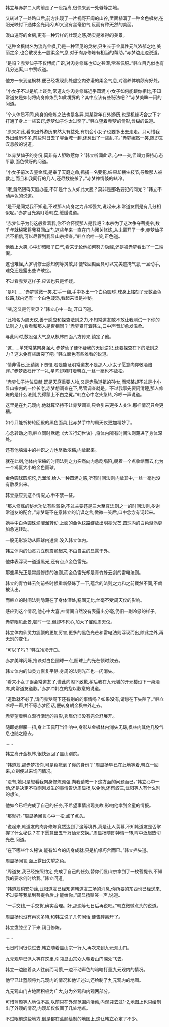 
韩立与赤梦二人向前走了一段距离,很快来到一处僻静之地。

又转过了一处路口后,前方出现了一片视野开阔的山谷,里面植满了一种金色枫树,在阳光映衬下通体金光闪闪,却又没有丝毫俗气,反而有种天然的美丽。

漫山遍野的金枫,更有一种异样的壮观之感,确实是难得的美景。

“这种金枫树名为流光金枫,乃是一种罕见的灵树,只生长于金属性元气浓郁之地,美丽之余,也会散发出一股柔金气息,对于肉身修炼有相当的帮助。”赤梦边走边说道。

“是吗？赤梦仙子不仅博闻广识,对肉身修炼也知之甚深,常某佩服。”韩立目光似也有几分迷离,口中赞叹道。

他方一来到这枫林,便已经发现此处虚空内弥漫的柔金气息,对温养体魄颇有好处。

“小女子不过是纸上谈兵,常道友你肉身修炼近乎圆满,小女子如何能跟你相比,不知常道友是如何将肉身修炼到如此境界的？其中应该有些秘法吧？”赤梦美眸一闪的问道。

“个人体质不同,肉身的修炼之法也是各异,常某常年在外游历,也是机缘巧合之下才打通了身上一些玄窍,赤梦仙子你太过奖了。”韩立望着赤梦的倩影,含糊的说道。

“原来如此,看来出外游历果然大有益处,有机会小女子也要多出去走走。只可惜我外出经历不多,前些时日去了鎏金城一趟,还惹出了一些乱子。”赤梦婉然一笑,随即又叹息般的说道。

“以赤梦仙子的身份,莫非有人胆敢惹你？”韩立听闻此话,心中一突,但竭力保持心态平静,面色微讶的问道。

“小女子前次去鎏金城,是奉了天庭之命,抓捕一名要犯,结果却横生枝节,导致那人被救走,而且和我同行的几人,还尽数被杀了。”赤梦神情倏的转冷。

“哦,竟然阻碍天庭办差,不知是什么人如此大胆？莫非是那名要犯的同党？”韩立不动声色的说道。

“是不是同党我不知道,不过那人肉身之力非常强大,说起来,和常道友倒是有几分相似呢。”赤梦目光紧盯着韩立,缓缓说道。

“赤梦仙子为何这般看着我,你不会怀疑那人是我吧？本宗为了这次争夺菩提令,数千年就秘密将我召回山门,这些年来一直在门内闭关修炼,从未离开了一步,赤梦仙子若不相信,可以尽管到我显山宗探查。”韩立哈哈一笑,正色道。

他脸上大笑,心中却暗叹了口气,看来无论他如何努力隐藏,还是被赤梦看出了一二端倪。

这也难怪,大罗境修士感知何等灵敏,即便轮回殿面具可以完美遮掩气息,一旦动手,难免还是露出些许破绽。

不过看赤梦这样子,应该也只是怀疑。

“是吗……”赤梦微微一笑,右手一翻,手中多出一个白色圆球,球身上铭刻了无数金色纹路,球内还有一个白色漩涡,看起来很是神秘。

“咦,这又是何宝贝？”韩立心中一动,开口问道。

“此物名为周天仪,善于感应和探查法则之力,不知常道友敢不敢让我测试一下你的法则之力,看看和那人是否相同？”赤梦紧盯着韩立,口中声音却愈发温柔。

与此同时,数股强大气息从枫林四面八方传来,锁定了他。

“这……单凭常某肉身强大,赤梦仙子便怀疑我的天庭逆犯,还要探查在下的法则之力？这未免有些唐突了吧。”韩立面色有些难看的说道。

“情非得已,还请阁下勿怪,若是能证明常道友不是那人,小女子愿意向你敬酒赔罪。”赤梦敛衽行了一礼,星眸却紧盯着韩立,一丝一毫也不放松。

“赤梦仙子地位显赫,既是天庭重要人物,又是赤融道祖的孙女,而常某却不过是小小显山宗内的一位长老,赤梦想调查在下,尽管调查就是。不过我事先要问清楚,那人修炼的是什么法则,免得蒙上不白之冤。”韩立心中念头急转,冷哼一声说道。

这里是在九元观内,他就算坚持不让赤梦调查,只会引来更多人关注,那样情况只会更糟。

如今只能祈祷轮回殿的黑色面具,比赤梦手中的周天仪更加精妙了。

心念转动之间,韩立同时默运《大五行幻世诀》,将体内所有时间法则藏进了身体深处。

还有他脑海中的神识之力也尽数浓缩,内敛起来。

就在此刻,他体内浓缩的时间法则之力突然向内急剧塌陷,朝着一个点收缩而去,化为一个鸡蛋大小的金色圆球。

金色圆球圆坨坨,光溜溜,给人一种圆满之感,所有时间法则内敛其中,一丝一毫也没有散发出来。

韩立感应到这个情况,心中不禁一怔。

“那人修炼的秘术功法有些驳杂,不过主要还是三大至尊法则之一的时间法则,多谢常道友的配合。”赤梦毫不在意韩立的讥讽之言,微微一笑后,口中念念有词起来。

她手中白色圆珠滴溜溜转动,上面的金色纹路绽放出明亮光芒,圆球内的白色漩涡更加急速转动。

一股无形波动从圆球内透出,没入韩立体内。

韩立体内的仙灵力立刻震颤起来,不由自主的显露于外。

他体表浮现一道道黑光,还有点点金色雷光。

那些黑光正是常戚修炼的法则,而金色雷光却是青竹蜂云剑的雷电法则。

韩立的青竹蜂云剑前些时候重新祭炼了一下,蕴含的法则之力和之前截然不同,不虞被认出。

而韩立的时间法则隐藏在了身体深处,稳固无比,丝毫不受周天仪的影响。

感应到这个情况,他心中大喜,神情间自然没有表露出分毫,仍旧一副冷怒的样子。

赤梦眼见此景,顿时一怔,但却不死心,加大了催动周天仪。

韩立体内仙灵力震颤的更加厉害,更多的黑色光芒和雷电法则浮现而出,除此之外,再无别的变化。

“可以了吗？”韩立冷冷开口。

赤梦美眸闪烁,掐诀对白色圆球一点,圆球上的光芒顿时敛去。

韩立体内的仙灵力恢复平静,身周的法则光芒也一闪消失。

“看来小女子误会常道友了,谨此向阁下致歉,稍后我在九元城的开元楼设下一桌酒席,向常道友道歉。”赤梦冲韩立的抱以歉意的说道。

“道歉就不必了,请问赤梦阁下还有别的的事情吗？如果没有,请恕在下失陪了。”韩立冷哼一声,并不等赤梦回话,便转身朝金枫林外走去。

赤梦望着韩立渐行渐远的背影,秀眉仍旧没有完全舒展开。

随即她柳腰一扭,身上玉佩叮当作响中,身影从金枫林内消失无踪,枫林内其他几股气息也随之隐去。

……

韩立离开金枫林,很快返回了显山别院。

“韩道友,那赤梦找你,可是察觉到了你的身份？”周显扬早已在此地等着,韩立一回来,立刻便过来询问情况。

“没有,她只是想看我肉身修炼颇强,向我请教一下这方面的问题而已。”韩立心中一动,还是决定不将刚刚发生的事情告诉周显扬,以免他,还有蛟三,武阳等人有什么别的想法。

他如今已经完成了自己的任务,不希望事情出现变故,影响他拿到金童的情报。

“那就好。”周显扬闻言心中一松,点了点头。

“说起来,韩道友的肉身修炼竟然达到了这等境界,真是让人羡慕,不知韩道友是否掌握了什么秘诀？在下愿意出五千万仙元交换。”周显扬随即神情一转,眸中泛起热切光芒,问道。

“在下哪些什么秘诀,能有如今的肉身成就,只是机缘巧合而已。”韩立摇头道。

周显扬闻言,面上露出失望之色。

“周道友,我已经按照约定,完成了自己的任务,替你们显山宗拿到了一枚菩提令,不知我的要求何时给我。”韩立问道。

“韩道友稍安勿躁,武阳道友已经知道韩道友三场的消息,你所要的东西也已经送来,不过要等我拿到菩提令后,才能给你。”周显扬赔笑一声,说道。

“一手交钱,一手交货,确实合理。好,那边等七日后再说吧。”韩立微微点头的说道。

周显扬也没有再次多待,和韩立说了几句闲话,便告辞离开了。

韩立盘膝坐了下来,闭目修炼。

……

七日时间很快过去,韩立随着显山宗一行人,再次来到九元观山门。

九元观早已派人等在这里,引领显山宗众人朝着山门深处飞去。

韩立一边随着众人往前而习惯,一边不动声色的暗暗打量九元观内的情况。

他早已让蓝颜将九元观内的情况和他详述过,还绘制了九元观内的地图。

九元观山门占地面积极为广大,分为外观和内观两部分。

可惜蓝颜等人地位不高,以前只在外观范围内活动,内观只去过1-2,地图上也只绘制出了外观的情况,内观却仅仅画了几处地点。

不过眼前这些地方,倒是都在蓝颜绘制的地图上,这让韩立心定了不少。